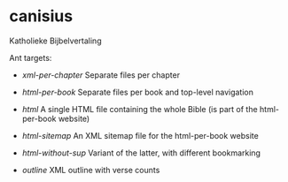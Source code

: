 # canisius

Katholieke Bijbelvertaling

Ant targets:

- *xml-per-chapter* Separate files per chapter

- *html-per-book* Separate files per book and top-level navigation

- *html* A single HTML file containing the whole Bible (is part of the html-per-book website)

- *html-sitemap* An XML sitemap file for the html-per-book website

- *html-without-sup* Variant of the latter, with different bookmarking

- *outline* XML outline with verse counts
